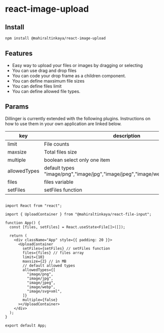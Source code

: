 # react-image-upload

## Install

```sh
npm install @mahiraltinkaya/react-image-upload
```

## Features

- Easy way to upload your files or images by dragging or selecting
- You can use drag and drop files
- You can code your drop frame as a children component.
- You can define maxsimum file sizes
- You can define files limit
- You can define allowed file types.

## Params

Dillinger is currently extended with the following plugins.
Instructions on how to use them in your own application are linked below.

| key          | description                                                                     | required |
| ------------ | ------------------------------------------------------------------------------- | -------- |
| limit        | File counts                                                                     | optional |
| maxsize      | Total files size                                                                | optional |
| multiple     | boolean select only one item                                                    | optional |
| allowedTypes | default types "image/png","image/jpg","image/jpeg","image/webp","image/svg+xml" | optional |
| files        | files variable                                                                  | required |
| setFiles     | setFiles function                                                               | required |

```

import React from "react";

import { UploadContainer } from "@mahiraltinkaya/react-file-input";

function App() {
  const [files, setFiles] = React.useState<File[]>([]);

  return (
    <div className="App" style={{ padding: 20 }}>
      <UploadContainer
        setFiles={setFiles} // setFiles function
        files={files} // files array
        limit={10}
        maxsize={2} // in MB
        // default allowed types
        allowedTypes={[
          "image/png",
          "image/jpg",
          "image/jpeg",
          "image/webp",
          "image/svg+xml",
        ]}
        multiple={false}
      ></UploadContainer>
    </div>
  );
}

export default App;

```
